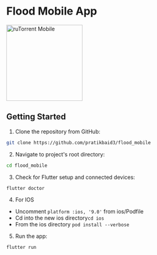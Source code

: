 # Flood Mobile App
<img src="https://user-images.githubusercontent.com/52864956/112930174-70679f00-9137-11eb-9563-947e0a3ff5a8.png" alt="ruTorrent Mobile" height=200px>

## Getting Started

1. Clone the repository from GitHub:

```bash
git clone https://github.com/pratikbaid3/flood_mobile
```

2. Navigate to project's root directory:

```bash
cd flood_mobile
```

3. Check for Flutter setup and connected devices:

```bash
flutter doctor
```

4. For IOS
- Uncomment ```platform :ios, '9.0'``` from ios/Podfile
- Cd into the new ios directory```cd ios```
- From the ios directory ```pod install --verbose```

5. Run the app:

```bash
flutter run
```
